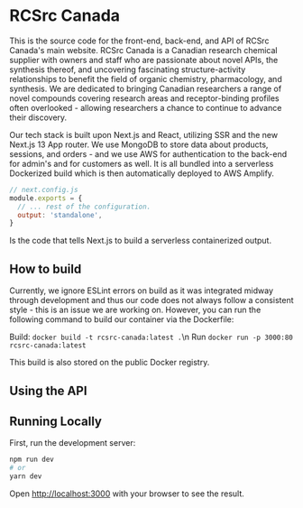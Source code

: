 # RCSrc Canada

This is the source code for the front-end, back-end, and API of RCSrc Canada's main website. RCSrc Canada is a Canadian research chemical supplier with owners and staff who are passionate about novel APIs, the synthesis thereof, and uncovering fascinating structure-activity relationships to benefit the field of organic chemistry, pharmacology, and synthesis. We are dedicated to bringing Canadian researchers a range of novel compounds covering research areas and receptor-binding profiles often overlooked - allowing researchers a chance to continue to advance their discovery.

Our tech stack is built upon Next.js and React, utilizing SSR and the new Next.js 13 App router. We use MongoDB to store data about products, sessions, and orders - and we use AWS for authentication to the back-end for admin's and for customers as well. It is all bundled into a serverless Dockerized build which is then automatically deployed to AWS Amplify.

```js
// next.config.js
module.exports = {
  // ... rest of the configuration.
  output: 'standalone',
}
```
Is the code that tells Next.js to build a serverless containerized output.

## How to build

Currently, we ignore ESLint errors on build as it was integrated midway through development and thus our code does not always follow a consistent style - this is an issue we are working on. However, you can run the following command to build our container via the Dockerfile:

Build: `docker build -t rcsrc-canada:latest .`\n
Run `docker run -p 3000:80 rcsrc-canada:latest`

This build is also stored on the public Docker registry.

## Using the API



## Running Locally

First, run the development server:

```bash
npm run dev
# or
yarn dev
```

Open [http://localhost:3000](http://localhost:3000) with your browser to see the result.
